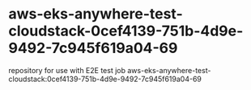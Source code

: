 # aws-eks-anywhere-test-cloudstack-0cef4139-751b-4d9e-9492-7c945f619a04-69
repository for use with E2E test job aws-eks-anywhere-test-cloudstack:0cef4139-751b-4d9e-9492-7c945f619a04-69
